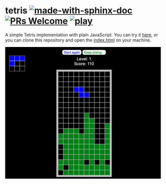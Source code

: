 tetris [![made-with-sphinx-doc](https://img.shields.io/badge/Made%20with-javascript-1f425f.svg)](https://github.com/shpotainna/tetris) [![PRs Welcome](https://img.shields.io/badge/PRs-welcome-brightgreen.svg)](https://github.com/shpotainna/tetris) [![play](https://img.shields.io/badge/try%20it-here-green)](https://shpotainna.github.io/tetris/)
======

A simple Tetris implementation with plain JavaScript. You can
try it [here](https://shpotainna.github.io/tetris/), or you 
can clone this repository and open the [index.html](../index.html)
on your machine. 

![Demo](./demo.png)
